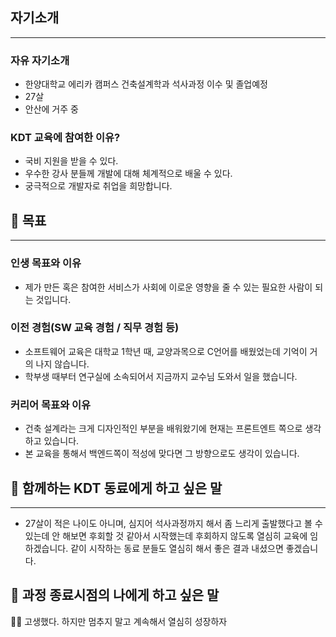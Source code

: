 ## 자기소개

---

### 자유 자기소개

- 한양대학교 에리카 캠퍼스 건축설계학과 석사과정 이수 및 졸업예정
- 27살
- 안산에 거주 중

### KDT 교육에 참여한 이유?

- 국비 지원을 받을 수 있다.
- 우수한 강사 분들께 개발에 대해 체계적으로 배울 수 있다.
- 궁극적으로 개발자로 취업을 희망합니다.

## 🎯 목표

---

### 인생 목표와 이유

- 제가 만든 혹은 참여한 서비스가 사회에 이로운 영향을 줄 수 있는 필요한 사람이 되는 것입니다.

### 이전 경험(SW 교육 경험 / 직무 경험 등)

- 소프트웨어 교육은 대학교 1학년 때, 교양과목으로 C언어를 배웠었는데 기억이 거의 나지 않습니다.
- 학부생 때부터 연구실에 소속되어서 지금까지 교수님 도와서 일을 했습니다.

### 커리어 목표와 이유

- 건축 설계라는 크게 디자인적인 부분을 배워왔기에 현재는 프론트엔트 쪽으로 생각하고 있습니다.
- 본 교육을 통해서 백엔드쪽이 적성에 맞다면 그 방향으로도 생각이 있습니다.

## 💬 함께하는 KDT 동료에게 하고 싶은 말

---

- 27살이 적은 나이도 아니며, 심지어 석사과정까지 해서 좀 느리게 출발했다고 볼 수 있는데 안 해보면 후회할 것 같아서 시작했는데 후회하지 않도록 열심히 교육에 임하겠습니다. 같이 시작하는 동료 분들도 열심히 해서 좋은 결과 내셨으면 좋겠습니다.

## 💬 과정 종료시점의 나에게 하고 싶은 말

<aside>
👋🏻 고생했다. 하지만 멈추지 말고 계속해서 열심히 성장하자

</aside>